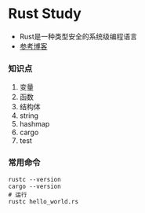 # Rust Study
- Rust是一种类型安全的系统级编程语言
- [参考博客](https://geektutu.com/post/quick-rust.html)
### 知识点
1. 变量
2. 函数
3. 结构体
4. string
5. hashmap
6. cargo
7. test
### 常用命令
```shell
rustc --version
cargo --version
# 运行
rustc hello_world.rs
```

